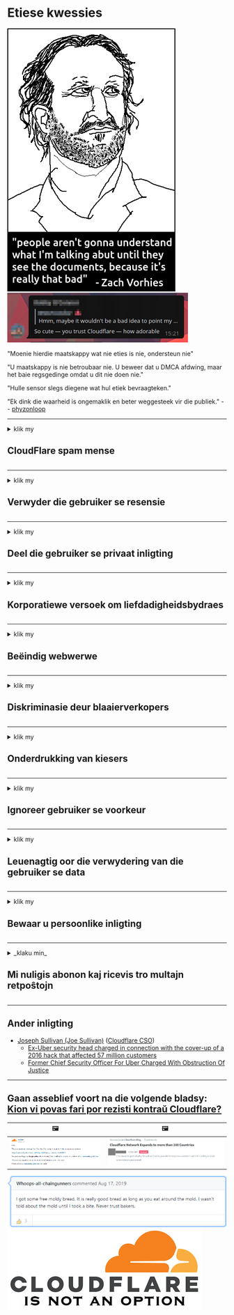 # Etiese kwessies

![](../image/itsreallythatbad.jpg)
![](../image/telegram/c81238387627b4bfd3dcd60f56d41626.jpg)

"Moenie hierdie maatskappy wat nie eties is nie, ondersteun nie"

"U maatskappy is nie betroubaar nie. U beweer dat u DMCA afdwing, maar het baie regsgedinge omdat u dit nie doen nie."

"Hulle sensor slegs diegene wat hul etiek bevraagteken."

"Ek dink die waarheid is ongemaklik en beter weggesteek vir die publiek."  -- [phyzonloop](https://twitter.com/phyzonloop)


---


<details>
<summary>klik my

## CloudFlare spam mense
</summary>


Cloudflare stuur spam-e-posse na nie-Cloudflare-gebruikers.

- Stuur slegs e-pos aan intekenare wat ingeteken het
- As die gebruiker 'stop' sê, stop dan met die stuur van e-pos

Dit is so eenvoudig. Maar Cloudflare gee nie om nie.
Cloudflare het gesê dat die gebruik van hul diens alle spammers of aanvallers kan stop.
Hoe kan ons Cloudflare stop sonder om Cloudflare te aktiveer?


| 🖼 | 🖼 |
| --- | --- |
| ![](../image/cfspam01.jpg) | ![](../image/cfspam03.jpg) |
| ![](../image/cfspam02.jpg) | ![](../image/cfspambrittany.jpg)<br>![](../image/cfspamtwtr.jpg) |

</details>

---

<details>
<summary>klik my

## Verwyder die gebruiker se resensie
</summary>


Cloudflare sensor negatiewe resensies.
As u anti-Cloudflare-teks op Twitter plaas, het u die kans om 'n antwoord van Cloudflare-werknemer te kry met die boodskap 'Nee, dit is nie'.
As u 'n negatiewe resensie op enige hersieningswebwerf plaas, sal hulle probeer om dit te sensureer.


| 🖼 | 🖼 |
| --- | --- |
| ![](../image/cfcenrev_01.jpg)<br>![](../image/cfcenrev_02.jpg) | ![](../image/cfcenrev_03.jpg) |

</details>

---

<details>
<summary>klik my

## Deel die gebruiker se privaat inligting
</summary>


Cloudflare het 'n groot teisteringsprobleem.
Cloudflare deel persoonlike inligting van diegene wat kla oor webwerwe wat aangebied word.
Hulle vra u soms om u regte ID te gee.
As u nie wil geteister, aangerand, geswot of vermoor word nie, moet u beter wegbly van Cloudflared-webwerwe.


| 🖼 | 🖼 |
| --- | --- |
| ![](../image/cfdox_what.jpg) | ![](../image/cfdox_swat.jpg) |
| ![](../image/cfdox_kill.jpg) | ![](../image/cfdox_threat.jpg) |
| ![](../image/cfdox_dox.jpg) | ![](../image/cfdox_ex1.jpg) |
| ![](../image/cfabuseform.jpg) | ![](../image/cfdox_ex2.jpg) |

</details>

---

<details>
<summary>klik my

## Korporatiewe versoek om liefdadigheidsbydraes
</summary>


CloudFlare vra vir liefdadigheidsbydraes.
Dit is baie afgryslik dat 'n Amerikaanse korporasie vir liefdadigheid sal vra saam met organisasies sonder winsbejag wat goeie doele het.
As u daarvan hou om mense te blokkeer of ander se tyd te mors, wil u dalk pizza's bestel vir Cloudflare-werknemers.


![](../image/cfdonate.jpg)

</details>

---

<details>
<summary>klik my

## Beëindig webwerwe
</summary>


Wat sal u doen as u webwerf skielik afgaan?
Daar is verslae dat Cloudflare die konfigurasie van die gebruiker verwyder of die diens stop sonder enige waarskuwing, stil.
Ons stel voor dat u 'n beter verskaffer vind.

![](../image/cftmnt.jpg)

</details>

---

<details>
<summary>klik my

## Diskriminasie deur blaaierverkopers
</summary>


CloudFlare gee voorkeurbehandeling aan diegene wat Firefox gebruik, terwyl hulle gebruikers van nie-Tor-Browser bo Tor vyandig behandel.
Tor-gebruikers van wie regmatig weier om nie-gratis javaskripte uit te voer, kry ook vyandige behandeling.
Hierdie toegangsongelykheid is 'n misbruik van netwerkneutraliteit en magsmisbruik.

![](../image/browdifftbcx.gif)

- Links: Tor Browser, Regs: Chrome. Dieselfde IP-adres.

![](../image/browserdiff.jpg)

- Links: Javascript vir Tor-blaaier uitgeskakel, koekie geaktiveer
- Regs: Chrome Javascript aangeskakel, koekie gedeaktiveer

![](../image/cfsiryoublocked.jpg)

- QuteBrowser (klein blaaier) sonder Tor (Clearnet IP)

![](../image/lynx_cloudflare.gif)

- Lynx


| ***Blaaier*** | ***Toegang tot behandeling*** |
| --- | --- |
| Tor Browser (Javascript geaktiveer) | toegang toegelaat |
| Firefox (Javascript geaktiveer) | toegang verswak |
| Chromium (Javascript geaktiveer) | toegang verswak |
| Chromium or Firefox (Javascript is gedeaktiveer) | toegang verbied |
| Chromium or Firefox (Koekie is uitgeskakel) | toegang verbied |
| QuteBrowser | toegang verbied |
| lynx | toegang verbied |
| w3m | toegang verbied |
| wget | toegang verbied |


Waarom gebruik u nie die Audio-knoppie om die maklike uitdaging op te los nie?

Ja, daar is 'n klankknoppie, maar dit werk nie altyd by Tor nie.
U sal hierdie boodskap kry as u daarop klik:

```
Probeer later weer
U rekenaar of netwerk stuur moontlik outomatiese navrae.
Ons kan u versoek nie nou verwerk om ons gebruikers te beskerm nie.
Besoek ons ​​hulppagina vir meer besonderhede
```

</details>

---

<details>
<summary>klik my

## Onderdrukking van kiesers
</summary>


Kiesers in Amerikaanse state registreer om uiteindelik te stem op die webwerf van die staatssekretaris in die land waar hulle woon.
Republikeinse beheerde staatsekretariskantore is besig met die onderdrukking van die kiesers deur die webwerf van die staatsekretaris via Cloudflare te volg.
Cloudflare se vyandige behandeling van Tor-gebruikers, sy MITM-posisie as 'n gesentraliseerde wêreldwye punt van toesig en sy nadelige rol in die algemeen maak voornemende kiesers huiwerig om te registreer.
Veral liberales is geneig om privaatheid te aanvaar.
Registrasievorms vir kiesers versamel sensitiewe inligting oor die politieke leuning van die kieser, persoonlike fisiese adres, sosiale sekerheidsnummer en geboortedatum.
Die meeste state maak slegs 'n deelversameling van die inligting publiek beskikbaar, maar Cloudflare sien al die inligting wanneer iemand registreer om te stem.

Let daarop dat papierregistrasie Cloudflare nie omseil nie, want die sekretaris van staatswerkers sal waarskynlik die Cloudflare-webwerf gebruik om die data in te voer.

| 🖼 | 🖼 |
| --- | --- |
| ![](../image/cfvotm_01.jpg) | ![](../image/cfvotm_02.jpg) |

- Change.org is 'n bekende webwerf om stemme te versamel en tot aksie oor te gaan.
“mense begin oral met veldtogte, mobiliseer ondersteuners en werk saam met besluitnemers om oplossings te bewerkstellig.”
Ongelukkig kan baie mense change.org glad nie sien nie weens die aggressiewe filter van Cloudflare.
Hulle word geblokkeer om die petisie te onderteken en hulle sodoende van 'n demokratiese proses uit te sluit.
Die gebruik van ander nie-cloudflared platform soos OpenPetition help om die probleem op te los.

| 🖼 | 🖼 |
| --- | --- |
| ![](../image/changeorgasn.jpg) | ![](../image/changeorgtor.jpg) |

- Cloudflare se "Athenian Project" bied gratis beskerming op ondernemingsvlak aan staats- en plaaslike verkiesingswebwerwe.
Hulle het gesê 'hul kiesers het toegang tot verkiesingsinligting en registrasie van kiesers', maar dit is 'n leuen omdat baie mense glad nie die webwerf kan besoek nie.

</details>

---

<details>
<summary>klik my

## Ignoreer gebruiker se voorkeur
</summary>


As u iets onttrek, verwag u dat u geen e-pos daaroor sal ontvang nie.
Cloudflare ignoreer die gebruiker se voorkeur en deel data met derdepartykorporasies sonder die toestemming van die klant.
As u hul gratis plan gebruik, stuur hulle soms e-pos met die versoek om maandelikse intekeninge te koop.

![](../image/cfviopl_tp.jpg)

</details>

---

<details>
<summary>klik my

## Leuenagtig oor die verwydering van die gebruiker se data
</summary>


Volgens die blog van hierdie eks-cloudflare-kliënt lieg Cloudflare om rekeninge te verwyder.
Deesdae bewaar baie ondernemings u data nadat u u rekening gesluit of verwyder het.
Die meeste goeie ondernemings noem dit wel in hul privaatheidsbeleid.
Cloudflare? Geen.

```
2019-08-05 CloudFlare het my bevestiging gestuur dat hulle my rekening verwyder het.
2019-10-02 Ek het 'n e-pos van CloudFlare ontvang 'omdat ek 'n klant is'
```

Cloudflare het nie geweet van die woord "verwyder" nie.
As dit regtig verwyder word, waarom het hierdie voormalige klant 'n e-pos ontvang?
Hy het ook genoem dat Cloudflare se privaatheidsbeleid nie daaroor melding maak nie.

```
Hul nuwe privaatheidsbeleid maak nie melding van die bewaring van data vir 'n jaar nie.
```

![](../image/cfviopl_notdel.jpg)

Hoe kan u Cloudflare vertrou as hul privaatheidsbeleid 'n LEU is?

- [Meer as 'n jaar het verloop sedert ek my Cloudflare-rekening gekanselleer het](https://shkspr.mobi/blog/2020/09/dont-trust-cloudflare-with-your-personal-data/)

</details>

---

<details>
<summary>klik my

## Bewaar u persoonlike inligting
</summary>


Die verwydering van Cloudflare-rekening is moeilik.

```
Dien 'n ondersteuningskaartjie in met die kategorie "Rekening",
en versoek dat die rekening in die boodskap verwyder moet word.
U mag geen domeine of kredietkaarte aan u rekening hê voordat u dit uitvee nie.
```

U sal hierdie bevestigings-e-pos ontvang.

![](../image/cf_deleteandkeep.jpg)

'Ons het u verwyderingsversoek begin verwerk' maar 'ons sal voortgaan om u persoonlike inligting te stoor'.

Kan u dit "vertrou"?


- Hoe om u Cloudflare-rekening te kanselleer

1. Teken in op u Cloudflare-paneelbord.
2. Skrap alle sones (domeine) van u paneelbord.
3. Klik op die ondersteuningskakel.
4. Stuur 'n nuwe kaartjie. Vertel hulle dat u u rekening wil sluit.
5. Wag 'n paar dae.
6. Cloudflare-personeel vra u bevestiging en die rede waarom u besluit het om Cloudflare te verlaat.
7. Stuur weer 'n antwoord.
8. Wag 'n paar dae.
9. U sal 'n boodskap kry: Ons het u rekening suksesvol uitgevee


</details>

---

<details>
<summary>_klaku min_

## Mi nuligis abonon kaj ricevis tro multajn retpoŝtojn
</summary>


La uzanto nuligis sian 'Cloudflare stream' abonon kaj li ricevas retpoŝtajn memorigilojn ĉiutage por rememorigi lin pri nuligita abono.
Ne estas malaprobita butono. Kiel vi ĉesas ĉi tiun frenezon?

![](../image/barrageemailcancelsubscription.jpg)

Cloudflare diris al ĉi tiu uzanto kontakti subtenteamo kaj peti ĉiujn viajn enhavojn forigi.

- [t](https://web.archive.org/web/20210412165334/https://twitter.com/JohnHaldson/status/1381651569247088650)

</details>

---

## Ander inligting

- [Joseph Sullivan (Joe Sullivan)](../cloudflare_inc/cloudflare_members.md) ([Cloudflare CSO](https://twitter.com/eastdakota/status/1296522269313785862))
  - [Ex-Uber security head charged in connection with the cover-up of a 2016 hack that affected 57 million customers](https://www.businessinsider.com/uber-data-hack-security-head-joe-sullivan-charged-cover-up-2020-8)
  - [Former Chief Security Officer For Uber Charged With Obstruction Of Justice](https://www.justice.gov/usao-ndca/pr/former-chief-security-officer-uber-charged-obstruction-justice)


---


## Gaan asseblief voort na die volgende bladsy:   [Kion vi povas fari por rezisti kontraŭ Cloudflare?](af.action.md)

|  🖼  |  🖼 |
| --- | --- |
| ![](../image/cfcommunity_ban.jpg) | ![](../image/censor_cloudflare_blogcomment.jpg) |

![](../image/freemoldybread.jpg)
![](../image/cfisnotanoption.jpg)
